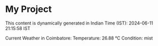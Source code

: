 # My Project

This content is dynamically generated in Indian Time (IST): 2024-06-11 21:15:58 IST


Current Weather in Coimbatore:
Temperature: 26.88 °C
Condition: mist
